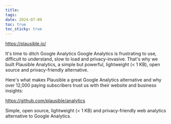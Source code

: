 ```yaml
---
title: 
tags: 
date: 2024-07-09
toc: true
toc_sticky: true
---
```

https://plausible.io/

It's time to ditch Google Analytics
Google Analytics is frustrating to use, difficult to understand, slow to load and privacy-invasive. That's why we built Plausible Analytics, a simple but powerful, lightweight (< 1 KB), open source and privacy-friendly alternative.

Here's what makes Plausible a great Google Analytics alternative and why over 12,000 paying subscribers trust us with their website and business insights:

https://github.com/plausible/analytics

Simple, open source, lightweight (< 1 KB) and privacy-friendly web analytics alternative to Google Analytics.

